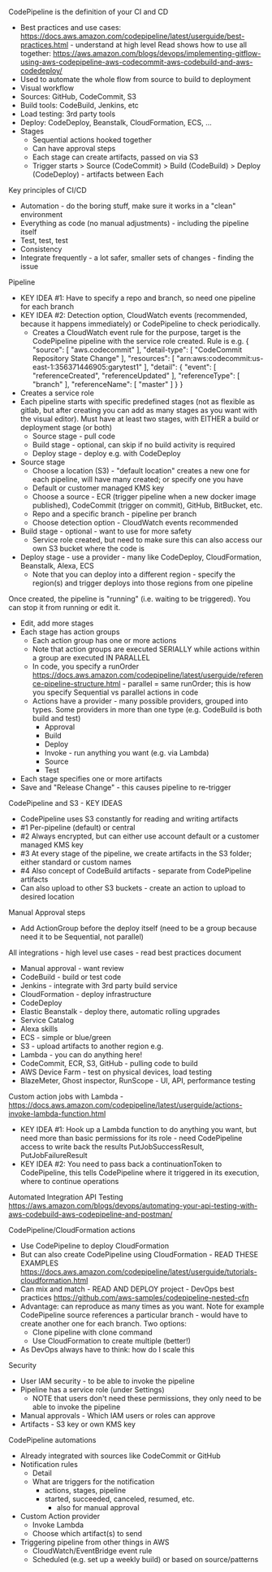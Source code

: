 CodePipeline is the definition of your CI and CD
- Best practices and use cases: https://docs.aws.amazon.com/codepipeline/latest/userguide/best-practices.html - understand at high level
  Read shows how to use all together: https://aws.amazon.com/blogs/devops/implementing-gitflow-using-aws-codepipeline-aws-codecommit-aws-codebuild-and-aws-codedeploy/
- Used to automate the whole flow from source to build to deployment
- Visual workflow
- Sources: GitHub, CodeCommit, S3
- Build tools: CodeBuild, Jenkins, etc
- Load testing: 3rd party tools
- Deploy: CodeDeploy, Beanstalk, CloudFormation, ECS, ...
- Stages
  - Sequential actions hooked together
  - Can have approval steps
  - Each stage can create artifacts, passed on via S3
  - Trigger starts > Source (CodeCommit) > Build (CodeBuild) > Deploy (CodeDeploy) - artifacts between Each

Key principles of CI/CD
- Automation - do the boring stuff, make sure it works in a "clean" environment
- Everything as code (no manual adjustments) - including the pipeline itself
- Test, test, test
- Consistency
- Integrate frequently - a lot safer, smaller sets of changes - finding the issue 

Pipeline
- KEY IDEA #1: Have to specify a repo and branch, so need one pipeline for each branch
- KEY IDEA #2: Detection option, CloudWatch events (recommended, because it happens immediately) or CodePipeline to check periodically.
  - Creates a CloudWatch event rule for the purpose, target is the CodePipeline pipeline with the service role created. Rule is e.g.
    {
        "source": [
            "aws.codecommit"
        ],
        "detail-type": [
            "CodeCommit Repository State Change"
        ],
        "resources": [
            "arn:aws:codecommit:us-east-1:356371446905:garytest1"
        ],
        "detail": {
            "event": [
                "referenceCreated",
                "referenceUpdated"
            ],
            "referenceType": [
                "branch"
            ],
            "referenceName": [
                "master"
            ]
        }
    }
- Creates a service role
- Each pipeline starts with specific predefined stages (not as flexible as gitlab, but after creating you can add as many stages as you want with the visual editor). Must have at least two stages, with EITHER a build or deployment stage (or both)
  - Source stage - pull code
  - Build stage - optional, can skip if no build activity is required
  - Deploy stage - deploy e.g. with CodeDeploy
- Source stage
  - Choose a location (S3) - "default location" creates a new one for each pipeline, will have many created; or specify one you have
  - Default or customer managed KMS key
  - Choose a source - ECR (trigger pipeline when a new docker image published), CodeCommit (trigger on commit), GitHub, BitBucket, etc.
  - Repo and a specific branch - pipeline per branch
  - Choose detection option - CloudWatch events recommended
- Build stage - optional - want to use for more safety
  - Service role created, but need to make sure this can also access our own S3 bucket where the code is
- Deploy stage - use a provider - many like CodeDeploy, CloudFormation, Beanstalk, Alexa, ECS
  - Note that you can deploy into a different region - specify the region(s) and trigger deploys into those regions from one pipeline

Once created, the pipeline is "running" (i.e. waiting to be triggered). You can stop it from running or edit it.
- Edit, add more stages
- Each stage has action groups
  - Each action group has one or more actions
  - Note that action groups are executed SERIALLY while actions within a group are executed IN PARALLEL
  - In code, you specify a runOrder https://docs.aws.amazon.com/codepipeline/latest/userguide/reference-pipeline-structure.html - parallel = same runOrder; this is how you specify Sequential vs parallel actions in code
  - Actions have a provider - many possible providers, grouped into types. Some providers in more than one type (e.g. CodeBuild is both build and test)
    - Approval
    - Build
    - Deploy
    - Invoke - run anything you want (e.g. via Lambda)
    - Source
    - Test
- Each stage specifies one or more artifacts
- Save and "Release Change" - this causes pipeline to re-trigger

CodePipeline and S3 - KEY IDEAS
- CodePipeline uses S3 constantly for reading and writing artifacts
- #1 Per-pipeline (default) or central
- #2 Always encrypted, but can either use account default or a customer managed KMS key
- #3 At every stage of the pipeline, we create artifacts in the S3 folder; either standard or custom names
- #4 Also concept of CodeBuild artifacts - separate from CodePipeline artifacts
- Can also upload to other S3 buckets - create an action to upload to desired location

Manual Approval steps
- Add ActionGroup before the deploy itself (need to be a group because need it to be Sequential, not parallel)

All integrations - high level use cases - read best practices document
- Manual approval - want review
- CodeBuild - build or test code
- Jenkins - integrate with 3rd party build service
- CloudFormation - deploy infrastructure
- CodeDeploy
- Elastic Beanstalk - deploy there, automatic rolling upgrades
- Service Catalog
- Alexa skills
- ECS - simple or blue/green
- S3 - upload artifacts to another region e.g.
- Lambda - you can do anything here!
- CodeCommit, ECR, S3, GitHub - pulling code to build
- AWS Device Farm - test on physical devices, load testing
- BlazeMeter, Ghost inspector, RunScope - UI, API, performance testing

Custom action jobs with Lambda - https://docs.aws.amazon.com/codepipeline/latest/userguide/actions-invoke-lambda-function.html
- KEY IDEA #1: Hook up a Lambda function to do anything you want, but need more than basic permissions for its role - need CodePipeline access to write back the results PutJobSuccessResult, PutJobFailureResult
- KEY IDEA #2: You need to pass back a continuationToken to CodePipeline, this tells CodePipeline where it triggered in its execution, where to continue operations

Automated Integration API Testing https://aws.amazon.com/blogs/devops/automating-your-api-testing-with-aws-codebuild-aws-codepipeline-and-postman/

CodePipeline/CloudFormation actions
- Use CodePipeline to deploy CloudFormation
- But can also create CodePipeline using CloudFormation - READ THESE EXAMPLES https://docs.aws.amazon.com/codepipeline/latest/userguide/tutorials-cloudformation.html
- Can mix and match - READ AND DEPLOY project - DevOps best practices https://github.com/aws-samples/codepipeline-nested-cfn
- Advantage: can reproduce as many times as you want. Note for example CodePipeline source references a particular branch - would have to create another one for each branch. Two options:
  - Clone pipeline with clone command
  - Use CloudFormation to create multiple (better!)
- As DevOps always have to think: how do I scale this

Security
- User IAM security - to be able to invoke the pipeline
- Pipeline has a service role (under Settings) 
  - NOTE that users don't need these permissions, they only need to be able to invoke the pipeline
- Manual approvals - Which IAM users or roles can approve
- Artifacts - S3 key or own KMS key

CodePipeline automations
- Already integrated with sources like CodeCommit or GitHub
- Notification rules
  - Detail
  - What are triggers for the notification
    - actions, stages, pipeline
  	- started, succeeded, canceled, resumed, etc.
	  - also for manual approval
- Custom Action provider
  - Invoke Lambda
  - Choose which artifact(s) to send
- Triggering pipeline from other things in AWS
  - CloudWatch/EventBridge event rule
  - Scheduled (e.g. set up a weekly build) or based on source/patterns
